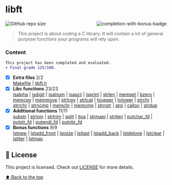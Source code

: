 # libft
<img src="https://game.42sp.org.br/static/assets/achievements/libftm.png" alt="completion-with-bonus-badge" align="right">

<!---Esses são exemplos. Veja https://shields.io para outras pessoas ou para personalizar este conjunto de escudos. Você pode querer incluir dependências, status do projeto e informações de licença aqui--->

![GitHub repo size](https://img.shields.io/github/repo-size/iuricode/README-template?style=for-the-badge)

> This project is about coding a C library.
It will contain a lot of general purpose functions your programs will rely upon.

### Content
```diff
This project has been completed and evaluated.
+ Final grade 125/100.
```
- [x] **Extra files** 2/2<br>
[Makefile](https://github.com/huedits/libft/blob/main/Makefile)
| [libft.h](https://github.com/huedits/libft/blob/main/libft.h)
- [x] **Libc functions** 23/23<br>
 [isalpha](https://github.com/huedits/libft/blob/main/ft_isalpha.c)
| [isdigit](https://github.com/huedits/libft/blob/main/ft_isdigit.c)
| [isalnum](https://github.com/huedits/libft/blob/main/ft_isalnum.c)
| [isascii](https://github.com/huedits/libft/blob/main/ft_isascii.c)
| [isprint](https://github.com/huedits/libft/blob/main/ft_isprint.c)
| [strlen](https://github.com/huedits/libft/blob/main/ft_strlen.c)
| [memset](https://github.com/huedits/libft/blob/main/ft_memset.c)
| [bzero](https://github.com/huedits/libft/blob/main/ft_bzero.c)
| [memcpy](https://github.com/huedits/libft/blob/main/ft_memcpy.c)
| [memmove](https://github.com/huedits/libft/blob/main/ft_memmove.c)
| [strlcpy](https://github.com/huedits/libft/blob/main/ft_strlcpy.c)
| [strlcat](https://github.com/huedits/libft/blob/main/ft_strlcat.c)
| [toupper](https://github.com/huedits/libft/blob/main/ft_toupper.c)
| [tolower](https://github.com/huedits/libft/blob/main/ft_tolower.c)
| [strchr](https://github.com/huedits/libft/blob/main/ft_strchr.c)
| [strrchr](https://github.com/huedits/libft/blob/main/ft_strrchr.c)
| [strncmp](https://github.com/huedits/libft/blob/main/ft_strncmp.c)
| [memchr](https://github.com/huedits/libft/blob/main/ft_memchr.c)
| [memcmp](https://github.com/huedits/libft/blob/main/ft_memcmp.c)
| [strnstr](https://github.com/huedits/libft/blob/main/ft_strnstr.c)
| [atoi](https://github.com/huedits/libft/blob/main/ft_atoi.c)
| [calloc](https://github.com/huedits/libft/blob/main/ft_calloc.c)
| [strdup](https://github.com/huedits/libft/blob/main/ft_strdup.c)
- [x] **Additional functions** 11/11 <br>
[substr](https://github.com/huedits/libft/blob/main/ft_substr.c)
| [strjoin](https://github.com/huedits/libft/blob/main/ft_strjoin.c)
| [strtrim](https://github.com/huedits/libft/blob/main/ft_strtrim.c)
| [split](https://github.com/huedits/libft/blob/main/ft_split.c)
| [itoa](https://github.com/huedits/libft/blob/main/ft_itoa.c)
| [strmapi](https://github.com/huedits/libft/blob/main/ft_strmapi.c)
| [striteri](https://github.com/huedits/libft/blob/main/ft_striteri.c)
| [putchar_fd](https://github.com/huedits/libft/blob/main/ft_putchar_fd.c)
| [putstr_fd](https://github.com/huedits/libft/blob/main/ft_putstr_fd.c)
| [putendl_fd](https://github.com/huedits/libft/blob/main/ft_putendl_fd.c)
| [putnbr_fd](https://github.com/huedits/libft/blob/main/ft_putnbr_fd.c)
- [x] **Bonus functions** 9/9<br>
[lstnew](https://github.com/huedits/libft/blob/main/ft_lstnew.c)
| [lstadd_front](https://github.com/huedits/libft/blob/main/ft_lstadd_front.c)
| [lstsize](https://github.com/huedits/libft/blob/main/ft_lstsize.c)
| [lstlast](https://github.com/huedits/libft/blob/main/ft_lstlast.c)
| [lstadd_back](https://github.com/huedits/libft/blob/main/ft_lstadd_back.c)
| [lstdelone](https://github.com/huedits/libft/blob/main/ft_lstdelone.c)
| [lstclear](https://github.com/huedits/libft/blob/main/ft_lstclear.c)
| [lstiter](https://github.com/huedits/libft/blob/main/ft_lstiter.c)
| [lstmap](https://github.com/huedits/libft/blob/main/ft_lstmap.c)

## 📝 License

This project is licensed. Check out [LICENSE](LICENSE.md) for more details.

[⬆ Back to the top](#libft)<br>
